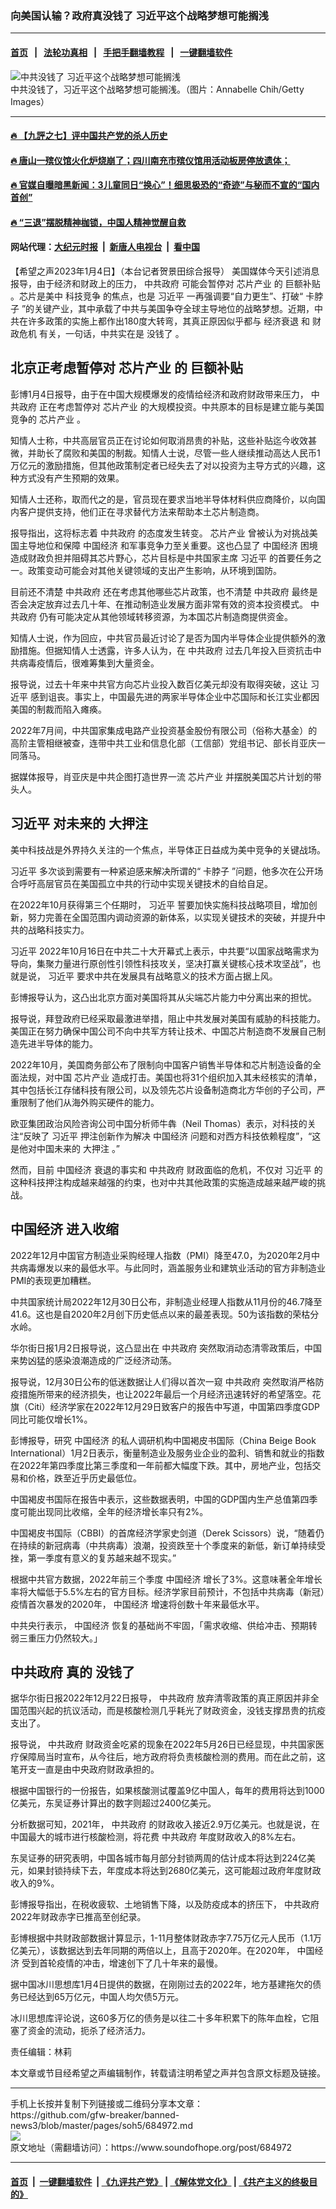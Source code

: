 ### 向美国认输？政府真没钱了 习近平这个战略梦想可能搁浅
------------------------

#### [首页](https://github.com/gfw-breaker/banned-news3/blob/master/README.md) &nbsp;&nbsp;|&nbsp;&nbsp; [法轮功真相](https://github.com/begood0513/basic/blob/master/README.md)  &nbsp;&nbsp;|&nbsp;&nbsp; [手把手翻墙教程](https://github.com/gfw-breaker/guides/wiki)  &nbsp;&nbsp;|&nbsp;&nbsp; [一键翻墙软件](https://github.com/gfw-breaker/nogfw/blob/master/README.md)  



<div><img alt="中共没钱了 习近平这个战略梦想可能搁浅" src="https://img.soundofhope.org/2023-01/gettyimages-1424203783-1672861360074.jpg"/>
<br/><figcaption class="caption">
 中共没钱了，习近平这个战略梦想可能搁浅。（图片：Annabelle Chih/Getty Images）
</figcaption></div><hr/>

#### [ 🔥  【九評之七】评中国共产党的杀人历史](http://45.63.98.24:10000/videos/res1/news/../../res/jiuping/index.html?202301050740)

#### [ 🔥  唐山一殡仪馆火化炉烧崩了；四川南充市殡仪馆用活动板房停放遗体；](http://45.63.98.24:10000/videos/res1/news/../../res1/corona/index.html?202301050740)

#### [ 🔥  官媒自曝暗黑新闻：3儿童同日“换心”！细思极恐的“奇迹”与秘而不宣的“国内首创”](http://45.63.98.24:10000/videos/res1/news/../../res/Organs/index.html?202301050740)

#### [ 🔥  “三退”摆脱精神枷锁，中国人精神觉醒自救](http://45.63.98.24:10000/videos/res1/news/../../res1/tui/index.html?202301050740)

#### 网站代理：[大纪元时报](http://45.63.98.24:85/gb/?202301050740) &nbsp;|&nbsp; [新唐人电视台](http://45.63.98.24:8808/gb/?202301050740) &nbsp;|&nbsp; [看中国](http://45.63.98.24:8300/?202301050740)

<div><div class="Content__Wrapper sc-1bvya0-0 elmmKw article_body" itemprop="articleBody">
 <div id="post_place_1">
 </div>
 <p class="meta-top">
  <span class="meta">
   【希望之声2023年1月4日】（本台记者贺景田综合报导）
  </span>
  美国媒体今天引述消息报导，由于经济和财政上的压力，
  <ok href="/term/83013">
   中共政府
  </ok>
  可能会暂停对
  <ok href="/term/225043">
   芯片产业
  </ok>
  的
  <ok href="/term/386914">
   巨额补贴
  </ok>
  。芯片是美中
  <ok href="/term/537350">
   科技竞争
  </ok>
  的焦点，也是
  <ok href="/term/1063">
   习近平
  </ok>
  一再强调要“自力更生”、打破“
  <ok href="/term/384022">
   卡脖子
  </ok>
  ”的关键产业，其中承载了中共与美国争夺全球主导地位的战略梦想。近期，中共在许多政策的实施上都作出180度大转弯，其真正原因似乎都与
  <ok href="/term/2945">
   经济衰退
  </ok>
  和
  <ok href="/term/613023">
   财政危机
  </ok>
  有关，一句话，中共实在是
  <ok href="/term/773834">
   没钱了
  </ok>
  。
 </p>
 <h2>
  <strong>
   北京正考虑暂停对
   <ok href="/term/225043">
    芯片产业
   </ok>
   的
   <ok href="/term/386914">
    巨额补贴
   </ok>
  </strong>
 </h2>
 <p>
  彭博1月4日报导，由于在中国大规模爆发的疫情给经济和政府财政带来压力，
  <ok href="/term/83013">
   中共政府
  </ok>
  正在考虑暂停对
  <ok href="/term/225043">
   芯片产业
  </ok>
  的大规模投资。中共原本的目标是建立能与美国竞争的
  <ok href="/term/225043">
   芯片产业
  </ok>
  。
 </p>
 <p>
  知情人士称，中共高层官员正在讨论如何取消昂贵的补贴，这些补贴迄今收效甚微，并助长了腐败和美国的制裁。知情人士说，尽管一些人继续推动高达人民币1万亿元的激励措施，但其他政策制定者已经失去了对以投资为主导方式的兴趣，这种方式没有产生预期的效果。
 </p>
 <p>
  知情人士还称，取而代之的是，官员现在要求当地半导体材料供应商降价，以向国内客户提供支持，他们正在寻求替代方法来帮助本土芯片制造商。
 </p>
 <p>
  报导指出，这将标志着
  <ok href="/term/83013">
   中共政府
  </ok>
  的态度发生转变。
  <ok href="/term/225043">
   芯片产业
  </ok>
  曾被认为对挑战美国主导地位和保障
  <ok href="/term/2423">
   中国经济
  </ok>
  和军事竞争力至关重要。这也凸显了
  <ok href="/term/2423">
   中国经济
  </ok>
  困境造成财政负担并阻碍其芯片野心，芯片目标是中共国家主席
  <ok href="/term/1063">
   习近平
  </ok>
  的首要任务之一。政策变动可能会对其他关键领域的支出产生影响，从环境到国防。
 </p>
 <p>
  目前还不清楚
  <ok href="/term/83013">
   中共政府
  </ok>
  还在考虑其他哪些芯片政策，也不清楚
  <ok href="/term/83013">
   中共政府
  </ok>
  最终是否会决定放弃过去几十年、在推动制造业发展方面非常有效的资本投资模式。
  <ok href="/term/83013">
   中共政府
  </ok>
  仍有可能决定从其他领域转移资源，为本国芯片制造商提供资金。
 </p>
 <p>
  知情人士说，作为回应，中共官员最近讨论了是否为国内半导体企业提供额外的激励措施。但据知情人士透露，许多人认为，在
  <ok href="/term/83013">
   中共政府
  </ok>
  过去几年投入巨资抗击中共病毒疫情后，很难筹集到大量资金。
 </p>
 <p>
  报导说，过去十年来中共官方向芯片业投入数百亿美元却没有取得突破，这让
  <ok href="/term/1063">
   习近平
  </ok>
  感到诅丧。事实上，中国最先进的两家半导体企业中芯国际和长江实业都因美国的制裁而陷入瘫痪。
 </p>
 <p>
  2022年7月间，中共国家集成电路产业投资基金股份有限公司（俗称大基金）的高阶主管相继被查，连带中共工业和信息化部（工信部）党组书记、部长肖亚庆一同落马。
 </p>
 <p>
  据媒体报导，肖亚庆是中共企图打造世界一流
  <ok href="/term/225043">
   芯片产业
  </ok>
  并摆脱美国芯片计划的带头人。
 </p>
 <h2>
  <strong>
   <ok href="/term/1063">
    习近平
   </ok>
   对未来的
   <ok href="/term/824754">
    大押注
   </ok>
  </strong>
 </h2>
 <p>
  美中科技战是外界持久关注的一个焦点，半导体正日益成为美中竞争的关键战场。
 </p>
 <p>
  <ok href="/term/1063">
   习近平
  </ok>
  多次谈到需要有一种紧迫感来解决所谓的“
  <ok href="/term/384022">
   卡脖子
  </ok>
  ”问题，他多次在公开场合呼吁高层官员在美国孤立中共的行动中实现关键技术的自给自足。
 </p>
 <p>
  在2022年10月获得第三个任期时，
  <ok href="/term/1063">
   习近平
  </ok>
  誓要加快实施科技战略项目，增加创新，努力完善在全国范围内调动资源的新体系，以实现关键技术的突破，并提升中共的战略科技实力。
 </p>
 <p>
  <ok href="/term/1063">
   习近平
  </ok>
  2022年10月16日在中共二十大开幕式上表示，中共要“以国家战略需求为导向，集聚力量进行原创性引领性科技攻关，坚决打赢关键核心技术攻坚战”，也就是说，
  <ok href="/term/1063">
   习近平
  </ok>
  要求中共在发展具有战略意义的技术方面占据上风。
 </p>
 <p>
  彭博报导认为，这凸出北京方面对美国将其从尖端芯片能力中分离出来的担忧。
 </p>
 <p>
  报导说，拜登政府已经采取最激进举措，阻止中共发展对美国有威胁的科技能力。美国正在努力确保中国公司不向中共军方转让技术、中国芯片制造商不发展自己制造先进半导体的能力。
 </p>
 <p>
  2022年10月，美国商务部公布了限制向中国客户销售半导体和芯片制造设备的全面法规，对中国
  <ok href="/term/225043">
   芯片产业
  </ok>
  造成打击。美国也将31个组织加入其未经核实的清单，其中包括长江存储科技有限公司，以及领先芯片设备制造商北方华创的子公司，严重限制了他们从海外购买硬件的能力。
 </p>
 <p>
  欧亚集团政治风险咨询公司中国分析师牛犇（Neil Thomas）表示，对科技的关注“反映了
  <ok href="/term/1063">
   习近平
  </ok>
  押注创新作为解决
  <ok href="/term/2423">
   中国经济
  </ok>
  问题和对西方科技依赖程度”，“这是他对中国未来的
  <ok href="/term/824754">
   大押注
  </ok>
  。”
 </p>
 <p>
  然而，目前
  <ok href="/term/2423">
   中国经济
  </ok>
  衰退的事实和
  <ok href="/term/83013">
   中共政府
  </ok>
  财政面临的危机，不仅对
  <ok href="/term/1063">
   习近平
  </ok>
  的这种科技押注构成越来越强的约束，也对中共其他政策的实施造成越来越严峻的挑战。
 </p>
 <h2>
  <strong>
   <ok href="/term/2423">
    中国经济
   </ok>
   进入收缩
  </strong>
 </h2>
 <p>
  2022年12月中国官方制造业采购经理人指数（PMI）降至47.0，为2020年2月中共病毒爆发以来的最低水平。与此同时，涵盖服务业和建筑业活动的官方非制造业PMI的表现更加糟糕。
 </p>
 <p>
  中共国家统计局2022年12月30日公布，非制造业经理人指数从11月份的46.7降至41.6。这也是自2020年2月创下历史低点以来的最差表现。50为该指数的荣枯分水岭。
 </p>
 <p>
  华尔街日报1月2日报导说，这凸显出在
  <ok href="/term/83013">
   中共政府
  </ok>
  突然取消动态清零政策后，中国来势凶猛的感染浪潮造成的广泛经济动荡。
 </p>
 <p>
  报导说，12月30日公布的低迷数据让人们得以首次一窥
  <ok href="/term/83013">
   中共政府
  </ok>
  突然取消严格防疫措施所带来的经济损失，也让2022年最后一个月经济迅速转好的希望落空。花旗（Citi）经济学家在2022年12月29日致客户的报告中写道，中国第四季度GDP同比可能仅增长1%。
 </p>
 <p>
  彭博报导，研究
  <ok href="/term/2423">
   中国经济
  </ok>
  的私人调研机构中国褐皮书国际（China Beige Book International）1月2日表示，衡量制造业及服务业企业的盈利、销售和就业的指数在2022年第四季度比第三季度和一年前都大幅度下跌。其中，房地产业，包括交易和价格，跌至近乎历史最低位。
 </p>
 <p>
  中国褐皮书国际在报告中表示，这些数据表明，中国的GDP国内生产总值第四季度可能出现同比收缩，全年的经济增长率只有2%。
 </p>
 <p>
  中国褐皮书国际（CBBI）的首席经济学家史剑道（Derek Scissors）说，“随着仍在持续的新冠病毒（中共病毒）浪潮，投资跌至十个季度来的新低，新订单持续受挫，第一季度有意义的复苏越来越不现实。”
 </p>
 <p>
  根据中共官方数据，2022年前三个季度
  <ok href="/term/2423">
   中国经济
  </ok>
  增长了3%。这意味著全年增长率将大幅低于5.5%左右的官方目标。经济学家目前预计，不包括中共病毒（新冠）疫情首次暴发的2020年，
  <ok href="/term/2423">
   中国经济
  </ok>
  增速将创数十年来最低水平。
 </p>
 <p>
  中共央行表示，
  <ok href="/term/2423">
   中国经济
  </ok>
  恢复的基础尚不牢固，「需求收缩、供给冲击、预期转弱三重压力仍然较大。」
 </p>
 <h2>
  <strong>
   <ok href="/term/83013">
    中共政府
   </ok>
   真的
   <ok href="/term/773834">
    没钱了
   </ok>
  </strong>
 </h2>
 <p>
  据华尔街日报2022年12月22日报导，
  <ok href="/term/83013">
   中共政府
  </ok>
  放弃清零政策的真正原因并非全国范围兴起的抗议活动，而是核酸检测几乎耗光了财政资金，没钱支撑昂贵的抗疫支出了。
 </p>
 <p>
  报导说，
  <ok href="/term/83013">
   中共政府
  </ok>
  财政资金吃紧的现象在2022年5月26日已经显现，中共国家医疗保障局当时宣布，从今往后，地方政府将负责核酸检测的费用。而在此之前，这笔开支一直是由中央政府财政承担的。
 </p>
 <p>
  根据中国银行的一份报告，如果核酸测试覆盖9亿中国人，每年的费用将达到1000亿美元，东吴证券计算出的数字则超过2400亿美元。
 </p>
 <p>
  分析数据可知，2021年，
  <ok href="/term/83013">
   中共政府
  </ok>
  的财政收入接近2.9万亿美元。也就是说，在中国最大的城市进行核酸检测，将花费
  <ok href="/term/83013">
   中共政府
  </ok>
  年度财政收入的8%左右。
 </p>
 <p>
  东吴证券的研究表明，中国各城市每月部分封锁两周的估计成本将达到224亿美元，如果封锁持续下去，年度成本将达到2680亿美元，这可能超过政府年度财政收入的9%。
 </p>
 <p>
  彭博报导指出，在税收疲软、土地销售下降，以及防疫成本的挤压下，
  <ok href="/term/83013">
   中共政府
  </ok>
  2022年财政赤字已推高至创纪录。
 </p>
 <p>
  彭博根据中共财政部数据计算显示，1-11月整体财政赤字7.75万亿元人民币（1.1万亿美元），该数据达到去年同期的两倍以上，且高于2020年。在2020年，
  <ok href="/term/2423">
   中国经济
  </ok>
  受到首轮疫情的冲击，增速创下了几十年来的最慢。
 </p>
 <p>
  据中国冰川思想库1月4日提供的数据，在刚刚过去的2022年，地方基建拖欠的债务已经达到65万亿元，中国人均欠债5万元。
 </p>
 <p>
  冰川思想库评论说，这60多万亿的债务是以往二十多年积累下的陈年血栓，它阻塞了资金的流动，扼杀了经济活力。
 </p>
 <p class="meta-btm">
  责任编辑：林莉
 </p>
 <p class="meta-btm">
  本文章或节目经希望之声编辑制作，转载请注明希望之声并包含原文标题及链接。
 </p>
</div>
</div>
<hr/>
手机上长按并复制下列链接或二维码分享本文章：<br/>
https://github.com/gfw-breaker/banned-news3/blob/master/pages/soh5/684972.md <br/>
<a href='https://github.com/gfw-breaker/banned-news3/blob/master/pages/soh5/684972.md'><img src='https://github.com/gfw-breaker/banned-news3/blob/master/pages/soh5/684972.md.png'/></a> <br/>
原文地址（需翻墙访问）：https://www.soundofhope.org/post/684972


------------------------
#### [首页](https://github.com/gfw-breaker/banned-news3/blob/master/README.md) &nbsp;|&nbsp; [一键翻墙软件](https://github.com/gfw-breaker/nogfw/blob/master/README.md) &nbsp;| [《九评共产党》](https://github.com/gfw-breaker/9ping.md/blob/master/README.md#九评之一评共产党是什么) | [《解体党文化》](https://github.com/gfw-breaker/jtdwh.md/blob/master/README.md) | [《共产主义的终极目的》](https://github.com/gfw-breaker/gczydzjmd.md/blob/master/README.md)


<img src='http://gfw-breaker.win/banned-news3/pages/soh5/684972.md' width='0px' height='0px'/>